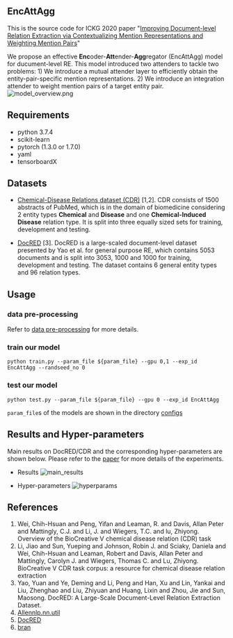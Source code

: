 EncAttAgg
---------
This is the source code for ICKG 2020 paper "[Improving Document-level Relation Extraction via Contextualizing Mention Representations and Weighting Mention Pairs](https://conferences.computer.org/ickg/pdfs/ICKG2020-66r9RP2mQIZywMjHhQVtDI/815600a305/815600a305.pdf)"

We propose an effective **Enc**oder-**Att**ender-**Agg**regator (EncAttAgg) model for ducument-level RE. This model introduced two attenders to tackle two problems: 1) We introduce a mutual attender layer to efficiently obtain the entity-pair-specific mention representations.
2) We introduce an integration attender to weight mention pairs of a target entity pair.
![model_overview.png](images/model_overview.png.png)

## Requirements
+ python 3.7.4
+ scikit-learn
+ pytorch (1.3.0 or 1.7.0)
+ yaml
+ tensorboardX
## Datasets
+ [Chemical-Disease Relations dataset (CDR)](https://github.com/patverga/bran/tree/master/data/cdr) [1,2]. CDR consists of 1500 abstracts of PubMed, which is in the domain of biomedicine considering 2 entity types **Chemical** and **Disease** and one **Chemical-Induced Disease** relation type. It is split into three equally sized sets for training, development and testing.

+ [DocRED](https://github.com/thunlp/DocRED) [3]. DocRED is a large-scaled document-level dataset presented by Yao et al. for general purpose RE, which contains 5053 documents and is split into 3053, 1000 and 1000 for training, development and testing. The dataset contains 6 general entity types and 96 relation types.

## Usage
### data pre-processing
Refer to [data pre-processing](https://github.com/nefujiangping/EncAttAgg/blob/master/pre-processing/README.md) for more details.

### train our model
```shell
python train.py --param_file ${param_file} --gpu 0,1 --exp_id EncAttAgg --randseed_no 0
```
### test our model
```shell
python test.py --param_file ${param_file} --gpu 0 --exp_id EncAttAgg
```
`param_file`s of the models are shown in the directory [configs](configs)

## Results and Hyper-parameters
Main results on DocRED/CDR and the corresponding hyper-parameters are shown below.
Please refer to the [paper](https://conferences.computer.org/ickg/pdfs/ICKG2020-66r9RP2mQIZywMjHhQVtDI/815600a305/815600a305.pdf) for more details of the experiments.

+ Results
![main_results](images/main_results.png)

+ Hyper-parameters
![hyperparams](images/hyperparams.jpg)

## References
1. Wei, Chih-Hsuan and Peng, Yifan and Leaman, R. and Davis, Allan Peter and Mattingly, C.J. and Li, J. and Wiegers, T.C. and lu, Zhiyong. Overview of the BioCreative V chemical disease relation (CDR) task
2. Li, Jiao and Sun, Yueping and Johnson, Robin J. and Sciaky, Daniela and Wei, Chih-Hsuan and Leaman, Robert and Davis, Allan Peter and Mattingly, Carolyn J. and Wiegers, Thomas C. and Lu, Zhiyong. BioCreative V CDR task corpus: a resource for chemical disease relation extraction
3. Yao, Yuan  and Ye, Deming  and Li, Peng  and Han, Xu  and Lin, Yankai  and Liu, Zhenghao  and Liu, Zhiyuan  and Huang, Lixin  and Zhou, Jie  and Sun, Maosong. DocRED: A Large-Scale Document-Level Relation Extraction Dataset.
4. [Allennlp.nn.util](https://github.com/allenai/allennlp/blob/master/allennlp/nn/util.py)
5. [DocRED](https://github.com/thunlp/DocRED)
6. [bran](https://github.com/patverga/bran)

